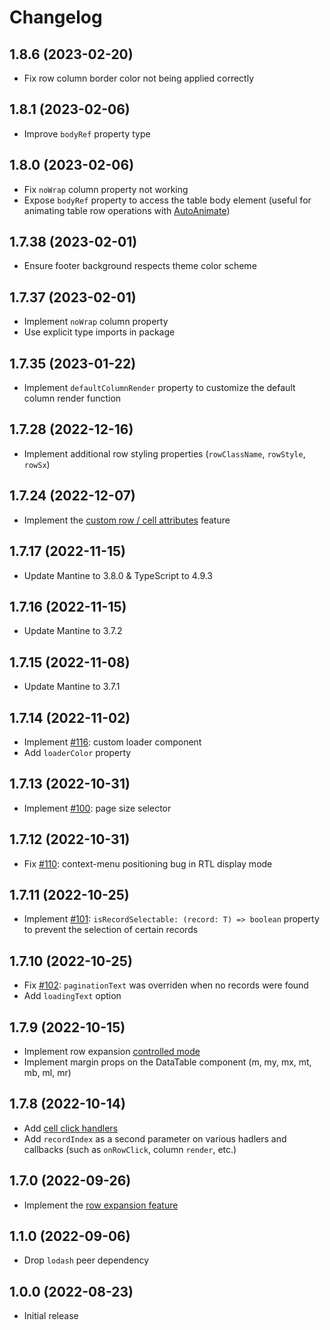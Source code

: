 # Changelog

## 1.8.6 (2023-02-20)
- Fix row column border color not being applied correctly

## 1.8.1 (2023-02-06)
- Improve `bodyRef` property type

## 1.8.0 (2023-02-06)
- Fix `noWrap` column property not working
- Expose `bodyRef` property to access the table body element (useful for animating table row operations with [AutoAnimate](https://auto-animate.formkit.com/))

## 1.7.38 (2023-02-01)
- Ensure footer background respects theme color scheme

## 1.7.37 (2023-02-01)
- Implement `noWrap` column property
- Use explicit type imports in package

## 1.7.35 (2023-01-22)
- Implement `defaultColumnRender` property to customize the default column render function

## 1.7.28 (2022-12-16)
- Implement additional row styling properties (`rowClassName`, `rowStyle`, `rowSx`)

## 1.7.24 (2022-12-07)
- Implement the [custom row / cell attributes](https://icflorescu.github.io/mantine-datatable/examples/custom-row-or-cell-attributes) feature

## 1.7.17 (2022-11-15)
- Update Mantine to 3.8.0 & TypeScript to 4.9.3

## 1.7.16 (2022-11-15)
- Update Mantine to 3.7.2

## 1.7.15 (2022-11-08)
- Update Mantine to 3.7.1

## 1.7.14 (2022-11-02)
- Implement [#116](https://github.com/icflorescu/mantine-datatable/issues/116): custom loader component
- Add `loaderColor` property

## 1.7.13 (2022-10-31)
- Implement [#100](https://github.com/icflorescu/mantine-datatable/issues/100): page size selector

## 1.7.12 (2022-10-31)
- Fix [#110](https://github.com/icflorescu/mantine-datatable/issues/110): context-menu positioning bug in RTL display mode

## 1.7.11 (2022-10-25)
- Implement [#101](https://github.com/icflorescu/mantine-datatable/issues/101): `isRecordSelectable: (record: T) => boolean` property to prevent the selection of certain records

## 1.7.10 (2022-10-25)
- Fix [#102](https://github.com/icflorescu/mantine-datatable/issues/102): `paginationText` was overriden when no records were found
- Add `loadingText` option

## 1.7.9 (2022-10-15)
- Implement row expansion [controlled mode](https://icflorescu.github.io/mantine-datatable/examples/row-expansion-examples)
- Implement margin props on the DataTable component (m, my, mx, mt, mb, ml, mr)

## 1.7.8 (2022-10-14)
- Add [cell click handlers](https://icflorescu.github.io/mantine-datatable/examples/handling-cell-clicks)
- Add `recordIndex` as a second parameter on various hadlers and callbacks (such as `onRowClick`, column `render`, etc.)

## 1.7.0 (2022-09-26)
- Implement the [row expansion feature](https://icflorescu.github.io/mantine-datatable/examples/expanding-rows)

## 1.1.0 (2022-09-06)
- Drop `lodash` peer dependency

## 1.0.0 (2022-08-23)
- Initial release
